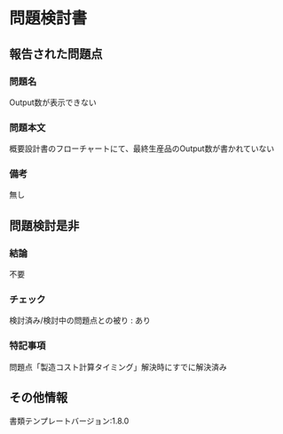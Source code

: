 # 問題検討書

## 報告された問題点
### 問題名
Output数が表示できない

### 問題本文
概要設計書のフローチャートにて、最終生産品のOutput数が書かれていない

### 備考
無し

## 問題検討是非
### 結論
不要
### チェック
検討済み/検討中の問題点との被り : あり
### 特記事項
問題点「製造コスト計算タイミング」解決時にすでに解決済み

## その他情報
書類テンプレートバージョン:1.8.0
